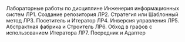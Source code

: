 Лабораторные работы по дисциплине Инженерия информационных систем
 ЛР1. Создание репозитория
 ЛР2. Стратегия или Шаблонный метод
 ЛР3. Посетитель и Итератор
 ЛР4. Инверсия управления
 ЛР5. Абстрактная фабрика и Строитель
 ЛР6. Обход в графов с использованием Итератора
 ЛР7. Посредник и Адаптер
